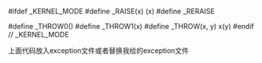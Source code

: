 #ifdef _KERNEL_MODE
#define _RAISE(x)	(x)
#define _RERAISE

#define _THROW0()
#define _THROW1(x)
#define _THROW(x, y)	x(y)
#endif // _KERNEL_MODE


上面代码放入exception文件或者替换我给的exception文件